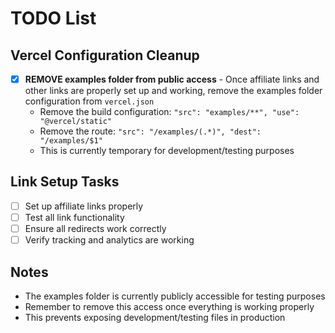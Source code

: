 # TODO List

## Vercel Configuration Cleanup
- [x] **REMOVE examples folder from public access** - Once affiliate links and other links are properly set up and working, remove the examples folder configuration from `vercel.json`
  - Remove the build configuration: `"src": "examples/**", "use": "@vercel/static"`
  - Remove the route: `"src": "/examples/(.*)", "dest": "/examples/$1"`
  - This is currently temporary for development/testing purposes

## Link Setup Tasks
- [ ] Set up affiliate links properly
- [ ] Test all link functionality
- [ ] Ensure all redirects work correctly
- [ ] Verify tracking and analytics are working

## Notes
- The examples folder is currently publicly accessible for testing purposes
- Remember to remove this access once everything is working properly
- This prevents exposing development/testing files in production 